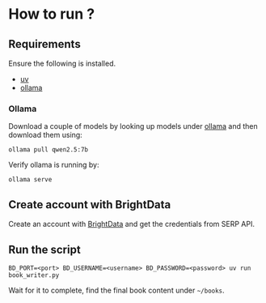 # How to run ?

## Requirements
Ensure the following is installed.
* [uv](https://docs.astral.sh/uv/)
* [ollama](https://ollama.com)

### Ollama
Download a couple of models by looking up models under [ollama](https://ollama.com/library?sort=popular) and then download them using:

```
ollama pull qwen2.5:7b
```

Verify ollama is running by:

```
ollama serve
```

## Create account with BrightData
Create an account with [BrightData](https://brightdata.com) and get the credentials from SERP API.

## Run the script

```
BD_PORT=<port> BD_USERNAME=<username> BD_PASSWORD=<password> uv run book_writer.py
```

Wait for it to complete, find the final book content under `~/books`.

